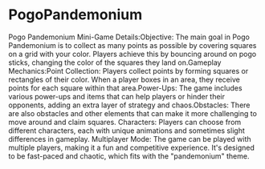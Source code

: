 # PogoPandemonium
Pogo Pandemonium Mini-Game Details:Objective: The main goal in Pogo Pandemonium is to collect as many points as possible by covering squares on a grid with your color. Players achieve this by bouncing around on pogo sticks, changing the color of the squares they land on.Gameplay Mechanics:Point Collection: Players collect points by forming squares or rectangles of their color. When a player boxes in an area, they receive points for each square within that area.Power-Ups: The game includes various power-ups and items that can help players or hinder their opponents, adding an extra layer of strategy and chaos.Obstacles: There are also obstacles and other elements that can make it more challenging to move around and claim squares.
Characters: Players can choose from different characters, each with unique animations and sometimes slight differences in gameplay.
Multiplayer Mode: The game can be played with multiple players, making it a fun and competitive experience. It's designed to be fast-paced and chaotic, which fits with the "pandemonium" theme.
